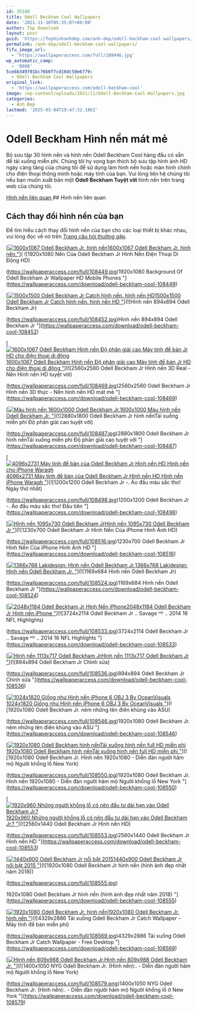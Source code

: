 ```yaml
---
id: 35180
title: Odell Beckham Cool Wallpapers
date: '2021-11-10T05:35:07+00:00'
author: Top Download
layout: post
guid: 'https://Tophinhanhdep.com/anh-dep/odell-beckham-cool-wallpapers/'
permalink: /anh-dep/odell-beckham-cool-wallpapers/
fifu_image_url:
  - 'https://wallpaperaccess.com/full/108446.jpg'
wp_automatic_camp:
  - '8098'
5ce6b349701bc76b0f7cd10dc58e6779:
  - Odell Beckham Cool Wallpapers
original_link:
  - 'https://wallpaperaccess.com/odell-beckham-cool'
image: /wp-content/uploads/2021/11/Odell-Beckham-Cool-Wallpapers.jpg
categories:
  - Ảnh Đẹp
lastmod: '2025-03-04T19:47:32.186Z'
---
```

# Odell Beckham Hình nền mát mẻ

Bộ sưu tập 30 hình nền và hình nền Odell Beckham Cool hàng đầu có sẵn để tải xuống miễn phí. Chúng tôi hy vọng bạn thích bộ sưu tập hình ảnh HD ngày càng tăng của chúng tôi để sử dụng làm hình nền hoặc màn hình chính cho điện thoại thông minh hoặc máy tính của bạn. Vui lòng liên hệ chúng tôi nếu bạn muốn xuất bản một **Odell Beckham Tuyệt vời** hình nền trên trang web của chúng tôi.

[Hình nền liên quan ](#related) ## Hình nền liên quan

## Cách thay đổi hình nền của bạn

Để tìm hiểu cách thay đổi hình nền của bạn cho các loại thiết bị khác nhau, vui lòng đọc về nó trên [Trang câu hỏi thường gặp](https://tophinhanhdep.com/faq/).

  
[[![1600x1067 Odell Beckham Jr. hình nền](https://wallpaperaccess.com/full/108446.jpg)1600x1067 Odell Beckham Jr. hình nền "](https://wallpaperaccess.com/download/odell-beckham-cool-108446)]( ![1920x1080 Nền Của Odell Beckham Jr Hình Nền Điện Thoại Di Động HD)

(https://wallpaperaccess.com/full/108449.jpg)1920x1080 Background Of Odell Beckham Jr Wallpaper HD Mobile Phones "](https://wallpaperaccess.com/download/odell-beckham-cool-108449)

[[![1500x1500 Odell Beckham Jr Catch hình nền.  hình nền HD](https://wallpaperaccess.com/full/108451.jpg)1500x1500 Odell Beckham Jr Catch hình nền. hình nền HD "](https://wallpaperaccess.com/download/odell-beckham-cool-108451)](![Hình nền 894x894 Odell Beckham Jr)

(https://wallpaperaccess.com/full/108452.jpg)Hình nền 894x894 Odell Beckham Jr "](https://wallpaperaccess.com/download/odell-beckham-cool-108452)

[[![1600x1067 Odell Beckham Hình nền Độ phân giải cao Máy tính để bàn Jr HD cho điện thoại di động](https://wallpaperaccess.com/full/108462.jpg)1600x1067 Odell Beckham Hình nền Độ phân giải cao Máy tính để bàn Jr HD cho điện thoại di động "](https://wallpaperaccess.com/download/odell-beckham-cool-108462)](![2560x2560 Odell Beckham Jr Hình nền 3D Real - Nền Hình nền HD tuyệt vời)

(https://wallpaperaccess.com/full/108469.jpg)2560x2560 Odell Beckham Jr Hình nền 3D thực - Nền hình nền HD mát mẻ "](https://wallpaperaccess.com/download/odell-beckham-cool-108469)

[[![Màu hình nền 1600x1000 Odell Beckham Jr.](https://wallpaperaccess.com/full/108486.jpg)1600x1000 Màu hình nền Odell Beckham Jr. "](https://wallpaperaccess.com/download/odell-beckham-cool-108486)](![2880x1800 Odell Beckham Jr hình nềnTải xuống miễn phí Độ phân giải cao tuyệt vời)

(https://wallpaperaccess.com/full/108487.jpg)2880x1800 Odell Beckham Jr hình nềnTải xuống miễn phí Độ phân giải cao tuyệt vời "](https://wallpaperaccess.com/download/odell-beckham-cool-108487)

[[![4096x2731 Máy tính để bàn của Odell Beckham Jr Hình nền HD Hình nền cho iPhone Waraqh](https://wallpaperaccess.com/full/108495.jpg)4096x2731 Máy tính để bàn của Odell Beckham Jr Hình nền HD Hình nền iPhone Waraqh "](https://wallpaperaccess.com/download/odell-beckham-cool-108495)](![1200x1200 Odell Beckham Jr -.  Áo đấu màu sắc tho!  Ngày thứ nhất)

(https://wallpaperaccess.com/full/108498.jpg)1200x1200 Odell Beckham Jr -. Áo đấu màu sắc tho! Đầu tiên "](https://wallpaperaccess.com/download/odell-beckham-cool-108498)

[[![Hình nền 1095x730 Odell Beckham Jr](https://wallpaperaccess.com/full/108500.jpg)Hình nền 1095x730 Odell Beckham Jr "](https://wallpaperaccess.com/download/odell-beckham-cool-108500)](![1230x700 Odell Beckham Jr Hình Nền Của iPhone Hình Ảnh HD)

(https://wallpaperaccess.com/full/108516.jpg)1230x700 Odell Beckham Jr Hình Nền Của iPhone Hình Ảnh HD "](https://wallpaperaccess.com/download/odell-beckham-cool-108516)

[[![1366x768 Lakidesign: Hình nền Odell Beckham Jr.](https://wallpaperaccess.com/full/108518.png)1366x768 Lakidesign: Hình nền Odell Beckham Jr. "](https://wallpaperaccess.com/download/odell-beckham-cool-108518)](![1169x684 Hình nền Odell Beckham Jr)

(https://wallpaperaccess.com/full/108524.jpg)1169x684 Hình nền Odell Beckham Jr "](https://wallpaperaccess.com/download/odell-beckham-cool-108524)

[[![2048x1184 Odell Beckham Jr Hình Nền iPhone](https://wallpaperaccess.com/full/108531.jpg)2048x1184 Odell Beckham Jr Hình nền iPhone "](https://wallpaperaccess.com/download/odell-beckham-cool-108531)](![3724x2114 Odell Beckham Jr .. Savage ᴴᴰ .. 2014 16 NFL Highlights)

(https://wallpaperaccess.com/full/108533.jpg)3724x2114 Odell Beckham Jr .. Savage ᴴᴰ .. 2014 16 NFL Highlights "](https://wallpaperaccess.com/download/odell-beckham-cool-108533)

[[![Hình nền 1113x717 Odell Beckham Jr](https://wallpaperaccess.com/full/108534.jpg)Hình nền 1113x717 Odell Beckham Jr "](https://wallpaperaccess.com/download/odell-beckham-cool-108534)](![894x894 Odell Beckham Jr Chỉnh sửa)

(https://wallpaperaccess.com/full/108536.jpg)894x894 Odell Beckham Jr Chỉnh sửa "](https://wallpaperaccess.com/download/odell-beckham-cool-108536)

[[![1024x1820 Giống như Hình nền iPhone 6 OBJ 3 By OceanVisuals](https://wallpaperaccess.com/full/108545.jpg)1024x1820 Giống như Hình nền iPhone 6 OBJ 3 By OceanVisuals "](https://wallpaperaccess.com/download/odell-beckham-cool-108545)](![1920x1080 Odell Beckham Jr. ném những tên điên khùng vào ASU)

(https://wallpaperaccess.com/full/108546.jpg)1920x1080 Odell Beckham Jr. ném những tên điên khùng vào ASU "](https://wallpaperaccess.com/download/odell-beckham-cool-108546)

[[![1920x1080 Odell Beckham hình nềnTải xuống hình nền full HD miễn phí](https://wallpaperaccess.com/full/108548.jpg)1920x1080 Odell Beckham hình nềnTải xuống hình nền full HD miễn phí "](https://wallpaperaccess.com/download/odell-beckham-cool-108548)](![1920x1080 Odell Beckham Jr. Hình nền 1920x1080 - Diễn đàn người hâm mộ Người khổng lồ New York)

(https://wallpaperaccess.com/full/108550.jpg)1920x1080 Odell Beckham Jr. Hình nền 1920x1080 - Diễn đàn người hâm mộ Người khổng lồ New York "](https://wallpaperaccess.com/download/odell-beckham-cool-108550)

[[![1920x960 Những người khổng lồ có nên đầu tư dài hạn vào Odell Beckham Jr.?](https://wallpaperaccess.com/full/108551.jpg)1920x960 Những người khổng lồ có nên đầu tư dài hạn vào Odell Beckham Jr.? "](https://wallpaperaccess.com/download/odell-beckham-cool-108551)](![2560x1440 Odell Beckham Jr Hình nền HD)

(https://wallpaperaccess.com/full/108553.jpg)2560x1440 Odell Beckham Jr Hình nền HD "](https://wallpaperaccess.com/download/odell-beckham-cool-108553)

[[![1440x900 Odell Beckham Jr nổi bật 2015](https://wallpaperaccess.com/full/108554.jpg)1440x900 Odell Beckham Jr nổi bật 2015 "](https://wallpaperaccess.com/download/odell-beckham-cool-108554)](![1920x1080 Odell Beckham Jr hình nền (hình ảnh đẹp nhất năm 2018))

(https://wallpaperaccess.com/full/108555.jpg)

1920x1080 Odell Beckham Jr hình nền (hình ảnh đẹp nhất năm 2018) "](https://wallpaperaccess.com/download/odell-beckham-cool-108555)

[[![1920x1080 Odell Beckham Jr. hình nền](https://wallpaperaccess.com/full/108560.png)1920x1080 Odell Beckham Jr. hình nền "](https://wallpaperaccess.com/download/odell-beckham-cool-108560)](![4329x2886 Tải xuống Odell Beckham Jr Catch Wallpaper - Máy tính để bàn miễn phí)

(https://wallpaperaccess.com/full/108569.jpg)4329x2886 Tải xuống Odell Beckham Jr Catch Wallpaper - Free Desktop "](https://wallpaperaccess.com/download/odell-beckham-cool-108569)

[[![Hình nền 809x988 Odell Beckham Jr.](https://wallpaperaccess.com/full/108573.jpg)Hình nền 809x988 Odell Beckham Jr. "](https://wallpaperaccess.com/download/odell-beckham-cool-108573)](![1400x1050 NYG Odell Beckham Jr. (Hình nền):.  - Diễn đàn người hâm mộ Người khổng lồ New York)

(https://wallpaperaccess.com/full/108579.png)1400x1050 NYG Odell Beckham Jr. (Hình nền):. - Diễn đàn người hâm mộ Người khổng lồ ở New York "](https://wallpaperaccess.com/download/odell-beckham-cool-108579)
